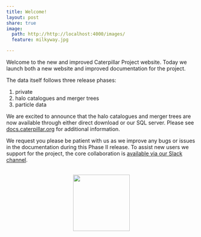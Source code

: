 ```yaml
---
title: Welcome!
layout: post
share: true
image:
  path: http://http://localhost:4000/images/
  feature: milkyway.jpg

---
```


Welcome to the new and improved Caterpillar Project website. Today we launch both a new website and improved documentation for the project. 

The data itself follows three release phases:

1. private 
2. halo catalogues and merger trees 
3. particle data 

We are excited to announce that the halo catalogues and merger trees are now available through either direct download or our SQL server. Please see [docs.caterpillar.org](http://docs.caterpillar.org) for additional information. 

We request you please be patient with us as we improve any bugs or issues in the documentation during this Phase II release. To assist new users we support for the project, the core collaboration is [available via our Slack channel](https://join.slack.com/t/caterpillarproject/shared_invite/enQtNDE2MjczNjcxODU5LWFmZmRjN2E1MjA0M2JjMzAzMTc0Y2JlMGZmY2IyMWE2OTM5YmNkNGQ4MzRlNWJlYjE4MzdjYmQ3ZjExYTY0OTI).

<br>
<center>
<img src="caterpillarlogo.png"
     style="float: center; width: 150px" />
 </center>